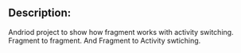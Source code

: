 ## Description:

Andriod project to show how fragment works with activity switching. Fragment to fragment. And Fragment to Activity swtiching. 
